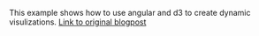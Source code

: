 This example shows how to use angular and d3 to create dynamic visulizations. [Link to original blogpost](http://briantford.com/blog/angular-d3)
